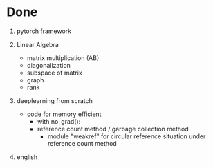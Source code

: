 # Done

1. pytorch framework

2. Linear Algebra
    - matrix multiplication (AB)
    - diagonalization
    - subspace of matrix
    - graph
    - rank

3. deeplearning from scratch
    - code for memory efficient
        - with no_grad():
        - reference count method / garbage collection method
            - module "weakref" for circular reference situation under reference count method

4. english
 
